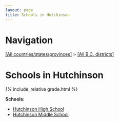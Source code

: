```yaml
---
layout: page
title: Schools in Hutchinson
---
```

# Navigation

[[All countries/states/provinces]](../..) > [[All B.C. districts]](..)

# Schools in Hutchinson

{% include_relative grade.html %}

**Schools:**

- [Hutchinson High School](Hutchinson_High_School.md)
- [Hutchinson Middle School](Hutchinson_Middle_School.md)
